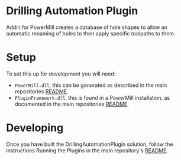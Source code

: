 # Drilling Automation Plugin
Addin for PowerMill creates a database of hole shapes to allow an automatic renaming of holes to then apply specific toolpaths to them.

# Setup
To set this up for development you will need:

- `PowerMill.dll`, this can be generated as described in the main repositories [README](/README.md).
- `PluginFramework.dll`, this is found in a PowerMill installation, as documented in the main repositories [README](/README.md).

# Developing
Once you have built the DrillingAutomationPlugin solution, follow the instructions Running the Plugins in the main repository's [README](/README.md).
